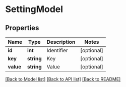 # SettingModel

## Properties
Name | Type | Description | Notes
------------ | ------------- | ------------- | -------------
**id** | **int** | Identifier | [optional] 
**key** | **string** | Key | [optional] 
**value** | **string** | Value | [optional] 

[[Back to Model list]](../README.md#documentation-for-models) [[Back to API list]](../README.md#documentation-for-api-endpoints) [[Back to README]](../README.md)


